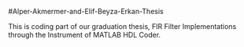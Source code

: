 #Alper-Akmermer-and-Elif-Beyza-Erkan-Thesis

This is coding part of our graduation thesis,
FIR Filter Implementations through the Instrument of MATLAB HDL Coder.


